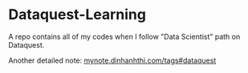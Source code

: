 # Dataquest-Learning

A repo contains all of my codes when I follow "Data Scientist" path on Dataquest.

Another detailed note: [mynote.dinhanhthi.com/tags#dataquest](https://mynote.dinhanhthi.com/tags#dataquest)
